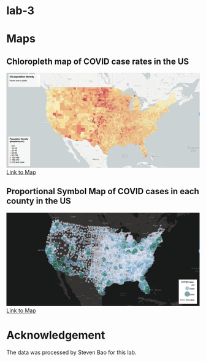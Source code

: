 # lab-3

# Maps

## Chloropleth map of COVID case rates in the US

![chloropleth map of covid case rates](img/map1.png)
[Link to Map](maptwo.html)

## Proportional Symbol Map of COVID cases in each county in the US

![proportional symbol map of covid cases](img/map2.png)
[Link to Map](mapone.html)

# Acknowledgement

The data was processed by Steven Bao for this lab.
